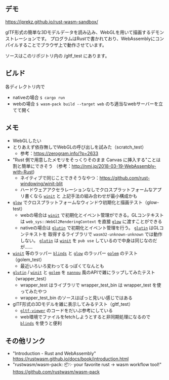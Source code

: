 ## デモ
https://jprekz.github.io/rust-wasm-sandbox/

glTF形式の簡単な3Dモデルデータを読み込み、WebGLを用いて描画するデモンストレーションです。
プログラムはRustで書かれており、WebAssemblyにコンパイルすることでブラウザ上で動作させています。

ソースはこのリポジトリ内の /gltf_test にあります。

## ビルド
各ディレクトリ内で
- nativeの場合 `$ cargo run`
- webの場合 `$ wasm-pack build --target web` のち適当なwebサーバーを立てて開く

## メモ
- WebGLしたい
- とりあえず依存無しでWebGLの呼び出しを試みた（scratch_test）
  - 参考：https://zerogram.info/?p=2633
- "Rust 側で用意したメモリをそっくりそのまま Canvas に挿入する"ことは割と簡単にできそう
  （参考：http://nmi.jp/2018-03-19-WebAssembly-with-Rust)
  - ネイティブで同じことできそうなやつ：https://github.com/rust-windowing/winit-blit
  - ハードウェアアクセラレーションなしでクロスプラットフォームなアプリ書くなら [`winit`] と
  上記手法の組み合わせが最小構成かも
- [`glow`] でクロスプラットフォームなウィンドウ初期化と描画テスト（glow-test）
  - webの場合は [`winit`] で初期化とイベント管理ができる。GLコンテキストは
  `web_sys::WebGl2RenderingContext` を直接 [`glow`] に渡すことができる
  - nativeの場合は [`glutin`] で初期化とイベント管理を行う。 [`glutin`] はGLコンテキストを
  取得するライブラリで `wasm32-unknown-unknown` では動作しない。 [`glutin`] は [`winit`] を
  `pub use` しているので中身は同じなのだが……
- [`winit`] 等のラッパー [`blinds`] と [`glow`] のラッパー [`golem`] のテスト（golem_test）
  - 最近いろいろ変わってるっぽくてなんとも
- [`glutin`] / [`winit`] と [`golem`] を [`nannou`] 風のAPIで雑にラップしてみたテスト（wrapper_test）
  - wrapper_test はライブラリで wrapper_test_bin は wrapper_test を使ってみたやつ
  - wrapper_test_bin のソースはぱっと見いい感じではある
- glTF形式の3Dモデルを雑に表示してみるテスト（gltf_test）
  - [`gltf-viewer`] のコードをだいぶ参考にしている
  - web環境でファイルをfetchしようとすると非同期処理になるので [`blinds`] を使うと便利

[`winit`]: https://github.com/rust-windowing/winit
[`glow`]: https://github.com/grovesNL/glow
[`glutin`]: https://github.com/rust-windowing/glutin
[`blinds`]: https://github.com/ryanisaacg/blinds
[`golem`]: https://github.com/ryanisaacg/golem
[`nannou`]: https://github.com/nannou-org/nannou
[`gltf-viewer`]: https://github.com/bwasty/gltf-viewer

## その他リンク
- "Introduction - Rust and WebAssembly"
  https://rustwasm.github.io/docs/book/introduction.html
- "rustwasm/wasm-pack: 📦✨ your favorite rust -> wasm workflow tool!"
  https://github.com/rustwasm/wasm-pack
